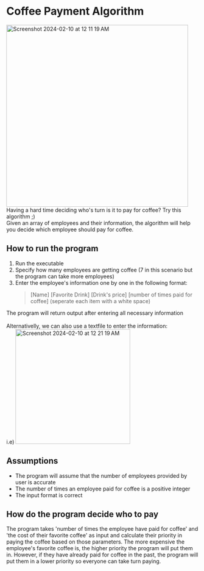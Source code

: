 # Coffee Payment Algorithm
<img width="477" alt="Screenshot 2024-02-10 at 12 11 19 AM" src="https://github.com/kazuhidelee/cofffee_payment/assets/122251831/29b93c5f-a839-4ce9-8f49-d9be398a947f">
<br>Having a hard time deciding who's turn is it to pay for coffee? Try this algorithm ;)
<br>Given an array of employees and their information, the algorithm will help you decide which employee should pay for coffee.

## How to run the program
1. Run the executable
2. Specify how many employees are getting coffee (7 in this scenario but the program can take more employees)
3. Enter the employee's information one by one in the following format:
   > [Name] [Favorite Drink] [Drink's price] [number of times paid for coffee] (seperate each item with a white space)
   
The program will return output after entering all necessary information
<br>
<br>Alternativelly, we can also use a textfile to enter the information:
<br> i.e)
<img width="301" alt="Screenshot 2024-02-10 at 12 21 19 AM" src="https://github.com/kazuhidelee/cofffee_payment/assets/122251831/9cc4d9c3-fa79-455e-bb75-f0b272b0aebe">

## Assumptions
- The program will assume that the number of employees provided by user is accurate
- The number of times an employee paid for coffee is a positive integer
- The input format is correct 

## How do the program decide who to pay
The program takes 'number of times the employee have paid for coffee' and 'the cost of their favorite coffee' as input and calculate their priority in paying the coffee based on those parameters. The more expensive the employee's favorite coffee is, the higher priority the program will put them in. However, if they have already paid for coffee in the past, the program will put them in a lower priority so everyone can take turn paying. 
